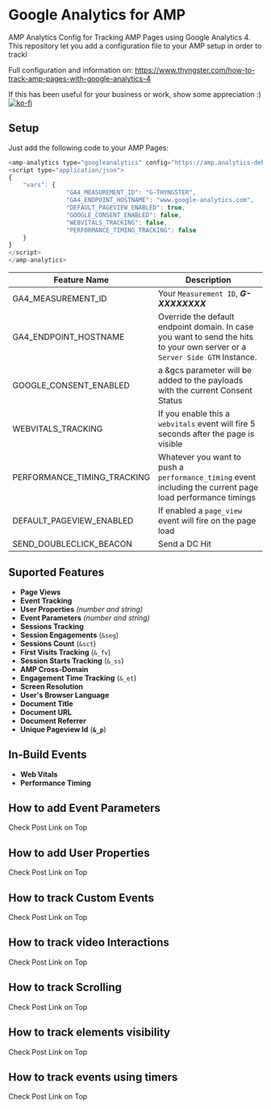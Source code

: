 
# Google Analytics for AMP

AMP Analytics Config for Tracking AMP Pages using Google Analytics 4. This repository let you add a configuration file to your AMP setup in order to trackl 

Full configuration and information on:
https://www.thyngster.com/how-to-track-amp-pages-with-google-analytics-4

If this has been useful for your business or work, show some appreciation :) 
[![ko-fi](https://ko-fi.com/img/githubbutton_sm.svg)](https://ko-fi.com/Q5Q225ZVD)

## Setup
Just add the following code to your AMP Pages:

```javascript
<amp-analytics type="googleanalytics" config="https://amp.analytics-debugger.com/ga4.json" data-credentials="include">
<script type="application/json">
{
    "vars": {
                "GA4_MEASUREMENT_ID": "G-THYNGSTER",
                "GA4_ENDPOINT_HOSTNAME": "www.google-analytics.com",
                "DEFAULT_PAGEVIEW_ENABLED": true,    
                "GOOGLE_CONSENT_ENABLED": false,
                "WEBVITALS_TRACKING": false,
                "PERFORMANCE_TIMING_TRACKING": false
    }
}
</script>
</amp-analytics>
```

|Feature Name|Description|
|--|--|
|GA4_MEASUREMENT_ID|Your `Measurement ID`, _**G-XXXXXXXX**_|
|GA4_ENDPOINT_HOSTNAME|Override the default endpoint domain. In case you want to send the hits to your own server or a `Server Side GTM` Instance.|
|GOOGLE_CONSENT_ENABLED|a &gcs parameter will be added to the payloads with the current Consent Status|
|WEBVITALS_TRACKING|If you enable this a `webvitals` event will fire 5 seconds after the page is visible|
|PERFORMANCE_TIMING_TRACKING|Whatever you want to push a `performance_timing` event including the current page load performance timings|
|DEFAULT_PAGEVIEW_ENABLED|If enabled a `page_view` event will fire on the page load|
|SEND_DOUBLECLICK_BEACON|Send a DC Hit|



## Suported Features
-   **Page Views**
-   **Event Tracking**
 -  **User Properties** _(number and string)_
-   **Event Parameters** _(number and string)_
-   **Sessions Tracking**
-   **Session Engagements** (`&seg`)
-   **Sessions Count** (`&sct`)
-   **First Visits Tracking** (`&_fv`)
-   **Session Starts Tracking** (`&_ss`)
-   **AMP Cross-Domain**
-   **Engagement Time Tracking** (`&_et`)
-   **Screen Resolution**
-   **User's Browser Language**
-   **Document Title**
-   **Document URL**
-   **Document Referrer**
-   **Unique Pageview Id** (**`&_p`**)


## In-Build Events
-   **Web Vitals**
-   **Performance Timing**


## How to add Event Parameters
Check Post Link on Top

## How to add User Properties
Check Post Link on Top

## How to track Custom Events
Check Post Link on Top

## How to track video Interactions
Check Post Link on Top

## How to track Scrolling
Check Post Link on Top

## How to track elements visibility
Check Post Link on Top

## How to track events using timers
Check Post Link on Top
